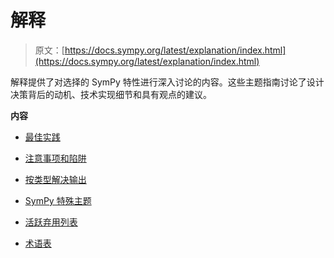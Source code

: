 # 解释

> 原文：[https://docs.sympy.org/latest/explanation/index.html](https://docs.sympy.org/latest/explanation/index.html)

解释提供了对选择的 SymPy 特性进行深入讨论的内容。这些主题指南讨论了设计决策背后的动机、技术实现细节和具有观点的建议。

**内容**

+   [最佳实践](best-practices.html)

+   [注意事项和陷阱](gotchas.html)

+   [按类型解决输出](solve_output.html)

+   [SymPy 特殊主题](special_topics/index.html)

+   [活跃弃用列表](active-deprecations.html)

+   [术语表](glossary.html)
